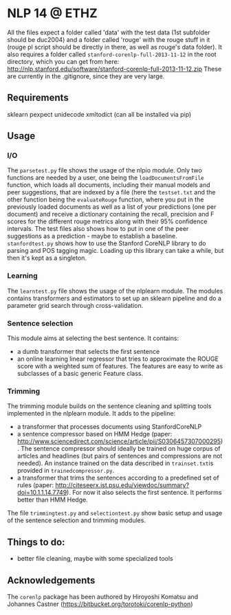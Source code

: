 # NLP 14 @ ETHZ

All the files expect a folder called 'data' with the test data (1st subfolder should be duc2004) and a folder called 'rouge' with the rouge stuff in it (rouge pl script should be directly in there, as well as rouge's data folder).
It also requires a folder called ``stanford-corenlp-full-2013-11-12`` in the root directory, which you can get from here: http://nlp.stanford.edu/software/stanford-corenlp-full-2013-11-12.zip
These are currently in the .gitignore, since they are very large.

## Requirements

sklearn pexpect unidecode xmltodict (can all be installed via pip)

## Usage

### I/O

The ``parsetest.py`` file shows the usage of the nlpio module.
Only two functions are needed by a user, one being the ``loadDocumentsFromFile`` function, which loads all documents, including their manual models and peer suggestions, that are indexed by a file (here the ``testset.txt`` and the other function being the ``evaluateRouge`` function, where you put in the previously loaded documents as well as a list of your predictions (one per document) and receive a dictionary containing the recall, precision and F scores for the different rouge metrics along with their 95% confidence intervals. The test files also shows how to put in one of the peer suggestions as a prediction - maybe to establish a baseline.
``stanfordtest.py`` shows how to use the Stanford CoreNLP library to do parsing and POS tagging magic. Loading up this library can take a while, but then it's kept as a singleton.

### Learning

The ```learntest.py``` file shows the usage of the nlplearn module.
The modules contains transformers and estimators to set up an sklearn pipeline and do a parameter grid search through cross-validation.

### Sentence selection

This module aims at selecting the best sentence. It contains:
* a dumb transformer that selects the first sentence
* an online learning linear regressor that tries to approximate the ROUGE score with a weighted sum of features. The features are easy to write as subclasses of a basic generic Feature class.

### Trimming

The trimming module builds on the sentence cleaning and splitting tools implemented in the nlplearn module. It adds to the pipeline:
* a transformer that processes documents using StanfordCoreNLP
* a sentence compressor based on HMM Hedge (paper: http://www.sciencedirect.com/science/article/pii/S0306457307000295). The sentence compressor should ideally be trained on huge corpus of articles and headlines (but pairs of sentences and compressions are not needed). An instance trained on the data described in ```trainset.txt```is provided in ```trainedcompressor.py```.
* a transformer that trims the sentences according to a predefined set of rules (paper: http://citeseerx.ist.psu.edu/viewdoc/summary?doi=10.1.1.14.7749). For now it also selects the first sentence. It performs better than HMM Hedge.

The file ```trimmingtest.py``` and ```selectiontest.py``` show basic setup and usage of the sentence selection and trimming modules.

## Things to do:

* better file cleaning, maybe with some specialized tools

## Acknowledgements

The ``corenlp`` package has been authored by Hiroyoshi Komatsu and Johannes Castner (https://bitbucket.org/torotoki/corenlp-python)
